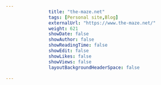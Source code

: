 ---
                title: "the-maze.net"
                tags: [Personal site,Blog]
                externalUrl: "https://www.the-maze.net/"
                weight: 621
                showDate: false
                showAuthor: false
                showReadingTime: false
                showEdit: false
                showLikes: false
                showViews: false
                layoutBackgroundHeaderSpace: false
                ---

